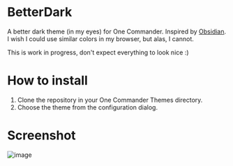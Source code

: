 # BetterDark
A better dark theme (in my eyes) for One Commander. Inspired by [Obsidian](https://obsidian.md/). I wish I could use similar colors in my browser, but alas, I cannot.

This is work in progress, don't expect everything to look nice :)

# How to install

1. Clone the repository in your One Commander Themes directory.
2. Choose the theme from the configuration dialog.

# Screenshot

![image](https://user-images.githubusercontent.com/23195959/216634883-a83f57f5-11eb-48ff-b281-d12c2118dc6f.png)

